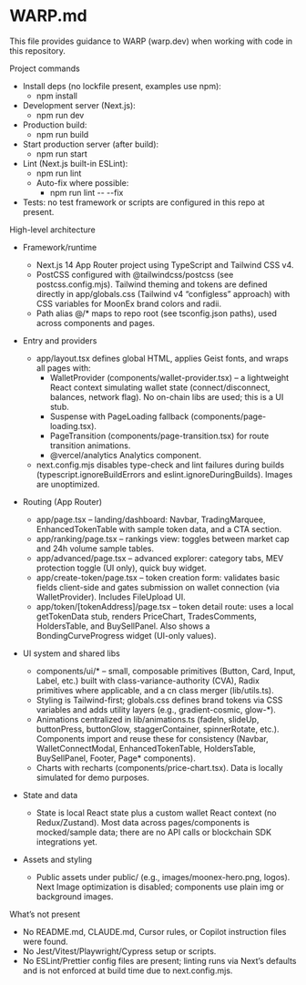 # WARP.md

This file provides guidance to WARP (warp.dev) when working with code in this repository.

Project commands
- Install deps (no lockfile present, examples use npm):
  - npm install
- Development server (Next.js):
  - npm run dev
- Production build:
  - npm run build
- Start production server (after build):
  - npm run start
- Lint (Next.js built-in ESLint):
  - npm run lint
  - Auto-fix where possible:
    - npm run lint -- --fix
- Tests: no test framework or scripts are configured in this repo at present.

High-level architecture
- Framework/runtime
  - Next.js 14 App Router project using TypeScript and Tailwind CSS v4.
  - PostCSS configured with @tailwindcss/postcss (see postcss.config.mjs). Tailwind theming and tokens are defined directly in app/globals.css (Tailwind v4 “configless” approach) with CSS variables for MoonEx brand colors and radii.
  - Path alias @/* maps to repo root (see tsconfig.json paths), used across components and pages.

- Entry and providers
  - app/layout.tsx defines global HTML, applies Geist fonts, and wraps all pages with:
    - WalletProvider (components/wallet-provider.tsx) – a lightweight React context simulating wallet state (connect/disconnect, balances, network flag). No on-chain libs are used; this is a UI stub.
    - Suspense with PageLoading fallback (components/page-loading.tsx).
    - PageTransition (components/page-transition.tsx) for route transition animations.
    - @vercel/analytics Analytics component.
  - next.config.mjs disables type-check and lint failures during builds (typescript.ignoreBuildErrors and eslint.ignoreDuringBuilds). Images are unoptimized.

- Routing (App Router)
  - app/page.tsx – landing/dashboard: Navbar, TradingMarquee, EnhancedTokenTable with sample token data, and a CTA section.
  - app/ranking/page.tsx – rankings view: toggles between market cap and 24h volume sample tables.
  - app/advanced/page.tsx – advanced explorer: category tabs, MEV protection toggle (UI only), quick buy widget.
  - app/create-token/page.tsx – token creation form: validates basic fields client-side and gates submission on wallet connection (via WalletProvider). Includes FileUpload UI.
  - app/token/[tokenAddress]/page.tsx – token detail route: uses a local getTokenData stub, renders PriceChart, TradesComments, HoldersTable, and BuySellPanel. Also shows a BondingCurveProgress widget (UI-only values).

- UI system and shared libs
  - components/ui/* – small, composable primitives (Button, Card, Input, Label, etc.) built with class-variance-authority (CVA), Radix primitives where applicable, and a cn class merger (lib/utils.ts).
  - Styling is Tailwind-first; globals.css defines brand tokens via CSS variables and adds utility layers (e.g., gradient-cosmic, glow-*).
  - Animations centralized in lib/animations.ts (fadeIn, slideUp, buttonPress, buttonGlow, staggerContainer, spinnerRotate, etc.). Components import and reuse these for consistency (Navbar, WalletConnectModal, EnhancedTokenTable, HoldersTable, BuySellPanel, Footer, Page* components).
  - Charts with recharts (components/price-chart.tsx). Data is locally simulated for demo purposes.

- State and data
  - State is local React state plus a custom wallet React context (no Redux/Zustand). Most data across pages/components is mocked/sample data; there are no API calls or blockchain SDK integrations yet.

- Assets and styling
  - Public assets under public/ (e.g., images/moonex-hero.png, logos). Next Image optimization is disabled; components use plain img or background images.

What’s not present
- No README.md, CLAUDE.md, Cursor rules, or Copilot instruction files were found.
- No Jest/Vitest/Playwright/Cypress setup or scripts.
- No ESLint/Prettier config files are present; linting runs via Next’s defaults and is not enforced at build time due to next.config.mjs.
